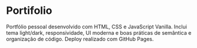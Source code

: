 # Portifolio
Portfólio pessoal desenvolvido com HTML, CSS e JavaScript Vanilla.   Inclui tema light/dark, responsividade, UI moderna e boas práticas de semântica e organização de código.   Deploy realizado com GitHub Pages.
